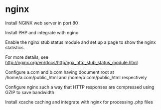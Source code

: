 # nginx


Install NGINX web server in port 80

Install PHP and integrate with nginx

Enable the nginx stub status module and set up a page to show the nginx statistics.

For more details, see http://nginx.org/en/docs/http/ngx_http_stub_status_module.html

Configure a.com and b.com having document root at /home/a.com/public_html and /home/b.com/public_html respectively

Configure nginx such a way that HTTP responses are compressed using GZIP to save bandwidth

Install xcache caching and integrate with nginx for processing .php files
